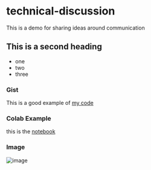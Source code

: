 # technical-discussion
This is a demo for sharing ideas around  communication


 ## This is a second heading
 
 * one
 * two
 * three

### Gist

This is a good example of [my code](https://gist.github.com/StarrkM/b80f2183aeb80e0056d7f2f912a6ffbf)

### Colab Example

this is the [notebook](https://github.com/StarrkM/technical-discussion/blob/20deeb4f07e2bdec56cbe0b66e70ec00bdae0090/technical_docs.ipynb)

### Image

![image](https://user-images.githubusercontent.com/15440264/177046798-a1a1600b-2306-42c2-9ef7-fbfd842b677b.png)
